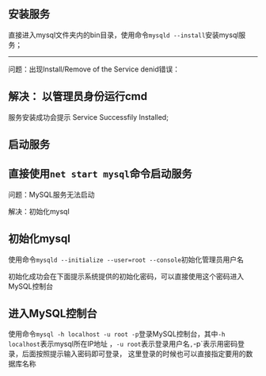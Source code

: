 安装服务
-
直接进入mysql文件夹内的bin目录，使用命令`mysqld --install`安装mysql服务；

---
问题：出现Install/Remove of the Service denid错误：

解决： 以管理员身份运行cmd
---
服务安装成功会提示 Service Successfily Installed;

启动服务
-
直接使用`net start mysql`命令启动服务
---
问题：MySQL服务无法启动

解决：初始化mysql

初始化mysql
-
使用命令`mysqld --initialize --user=root --console`初始化管理员用户名

初始化成功会在下面提示系统提供的初始化密码，可以直接使用这个密码进入MySQL控制台

进入MySQL控制台
-
使用命令`mysql -h localhost -u root -p`登录MySQL控制台，其中`-h localhost`表示mysql所在IP地址 ，`-u root`表示登录用户名` , `-p`表示用密码登录，后面按照提示输入密码即可登录， 这里登录的时候也可以直接指定要用的数据库名称



